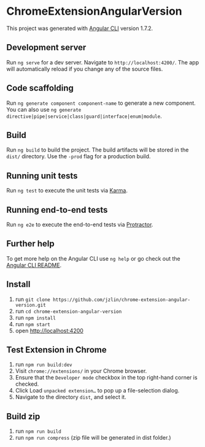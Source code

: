 # ChromeExtensionAngularVersion

This project was generated with [Angular CLI](https://github.com/angular/angular-cli) version 1.7.2.

## Development server

Run `ng serve` for a dev server. Navigate to `http://localhost:4200/`. The app will automatically reload if you change any of the source files.

## Code scaffolding

Run `ng generate component component-name` to generate a new component. You can also use `ng generate directive|pipe|service|class|guard|interface|enum|module`.

## Build

Run `ng build` to build the project. The build artifacts will be stored in the `dist/` directory. Use the `-prod` flag for a production build.

## Running unit tests

Run `ng test` to execute the unit tests via [Karma](https://karma-runner.github.io).

## Running end-to-end tests

Run `ng e2e` to execute the end-to-end tests via [Protractor](http://www.protractortest.org/).

## Further help

To get more help on the Angular CLI use `ng help` or go check out the [Angular CLI README](https://github.com/angular/angular-cli/blob/master/README.md).

## Install
1. run `git clone https://github.com/jzlin/chrome-extension-angular-version.git`
2. run `cd chrome-extension-angular-version`
3. run `npm install`
4. run `npm start`
5. open [http://localhost:4200](http://localhost:4200)

## Test Extension in Chrome
1. run `npm run build:dev`
2. Visit `chrome://extensions/` in your Chrome browser.
3. Ensure that the `Developer mode` checkbox in the top right-hand corner is checked.
4. Click Load `unpacked extension…` to pop up a file-selection dialog.
5. Navigate to the directory `dist`, and select it.

## Build zip
1. run `npm run build`
2. run `npm run compress` (zip file will be generated in dist folder.)
